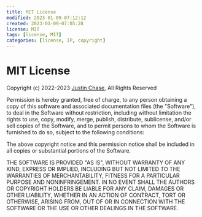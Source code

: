 ```yaml
---
title: MIT License
modified: 2023-01-09-07:12:12
created: 2023-01-09-07:05:28
license: MIT
tags: [license, MIT]
categories: [license, IP, copyright]
---
```

# MIT License

Copyright (c) 2022-2023 [Justin Chase](mailto:justin@justinwritescode.com "Send Justin an email"), All Rights Reserved

Permission is hereby granted, free of charge, to any person obtaining a copy
of this software and associated documentation files (the "Software"), to deal
in the Software without restriction, including without limitation the rights
to use, copy, modify, merge, publish, distribute, sublicense, and/or sell
copies of the Software, and to permit persons to whom the Software is
furnished to do so, subject to the following conditions:

The above copyright notice and this permission notice shall be included in all
copies or substantial portions of the Software.

THE SOFTWARE IS PROVIDED "AS IS", WITHOUT WARRANTY OF ANY KIND, EXPRESS OR
IMPLIED, INCLUDING BUT NOT LIMITED TO THE WARRANTIES OF MERCHANTABILITY,
FITNESS FOR A PARTICULAR PURPOSE AND NONINFRINGEMENT. IN NO EVENT SHALL THE
AUTHORS OR COPYRIGHT HOLDERS BE LIABLE FOR ANY CLAIM, DAMAGES OR OTHER
LIABILITY, WHETHER IN AN ACTION OF CONTRACT, TORT OR OTHERWISE, ARISING FROM,
OUT OF OR IN CONNECTION WITH THE SOFTWARE OR THE USE OR OTHER DEALINGS IN THE
SOFTWARE.
